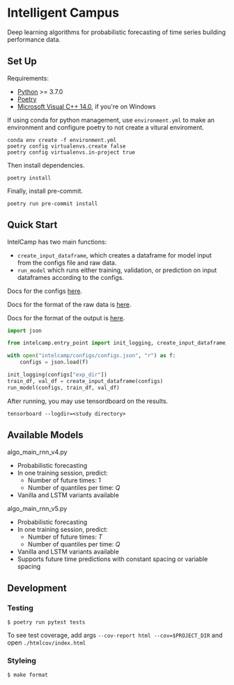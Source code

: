 Intelligent Campus
====

Deep learning algorithms for probabilistic forecasting of time series building performance data.

Set Up
----

Requirements:
- [Python](https://www.python.org/downloads/) >= 3.7.0
- [Poetry](https://python-poetry.org/docs/#installation)
- [Microsoft Visual C++ 14.0](https://visualstudio.microsoft.com/visual-cpp-build-tools/), if you're on Windows

If using conda for python management, use `environment.yml` to make an environment and configure poetry to not create a vitural enviroment.
```
conda env create -f environment.yml
poetry config virtualenvs.create false
poetry config virtualenvs.in-project true
```
Then install dependencies.
```
poetry install
```

Finally, install pre-commit.
```
poetry run pre-commit install
```

Quick Start
----

IntelCamp has two main functions:
- `create_input_dataframe`, which creates a dataframe for model input from the configs file and raw data.
- `run_model` which runs either training, validation, or prediction on input dataframes according to the configs.

Docs for the configs [here](./tests/fixtures/README.md).

Docs for the format of the raw data is [here](./tests/data/README.md).

Docs for the format of the output is [here](./tests/fixtures/v5_exp_dir/README.md).

```py
import json 

from intelcamp.entry_point import init_logging, create_input_dataframe, run_model

with open("intelcamp/configs/configs.json", "r") as f:
    configs = json.load(f)

init_logging(configs["exp_dir"])  
train_df, val_df = create_input_dataframe(configs)
run_model(configs, train_df, val_df)
```

After running, you may use tensordboard on the results.

```
tensorboard --logdir=<study directory>
```

Available Models
----
algo_main_rnn_v4.py

* Probabilistic forecasting 
* In one training session, predict:
    * Number of future times: 1
    * Number of quantiles per time: *Q*
* Vanilla and LSTM variants available

algo_main_rnn_v5.py

* Probabilistic forecasting 
* In one training session, predict:
    * Number of future times: *T*
    * Number of quantiles per time: *Q*
* Vanilla and LSTM variants available
* Supports future time predictions with constant spacing or variable spacing 

Development
----

### Testing
```
$ poetry run pytest tests
```
To see test coverage, add args `--cov-report html --cov=$PROJECT_DIR` and open `./htmlcov/index.html`

### Styleing
```sh
$ make format
```
